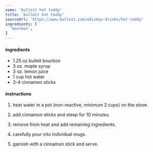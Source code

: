 ```yaml
---
name: 'bulleit hot toddy'
title: 'bulleit hot toddy'
sourceUrl: 'https://www.bulleit.com/whiskey-drinks/hot-toddy'
ingredients: [
  'bourbon',
]
---
```


#### ingredients

- 1.25 oz bulleit bourbon
- 3 oz. maple syrup
- 3 oz. lemon juice
- 1 cup hot water
- 3-4 cinnamon sticks

#### instructions

1. heat water in a pot (non-reactive, minimum 2 cups) on the stove.

2. add cinnamon sticks and steep for 10 minutes.

3. remove from heat and add remaining ingredients.

4. carefully pour into individual mugs.

5. garnish with a cinnamon stick and serve.

